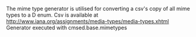 The mime type generator is utilised for converting a csv's copy of all mime types to a D enum.
Csv is available at http://www.iana.org/assignments/media-types/media-types.xhtml
Generator executed with cmsed.base.mimetypes